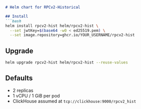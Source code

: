 
```markdown
# Helm chart for RPCv2-Historical

## Install
```bash
helm install rpcv2-hist helm/rpcv2-hist \
  --set jwtKey=$(base64 -w0 < ed25519.pem) \
  --set image.repository=ghcr.io/YOUR_USERNAME/rpcv2-hist
```

## Upgrade
```bash
helm upgrade rpcv2-hist helm/rpcv2-hist --reuse-values
```

## Defaults
- 2 replicas  
- 1 vCPU / 1 GiB per pod  
- ClickHouse assumed at `tcp://clickhouse:9000/rpcv2_hist`
```
